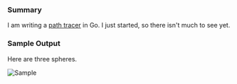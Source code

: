 ### Summary

I am writing a [path tracer](http://en.wikipedia.org/wiki/Path_tracing) in Go.
I just started, so there isn't much to see yet.

### Sample Output

Here are three spheres.

![Sample](http://i.imgur.com/EcW9AFp.png)
